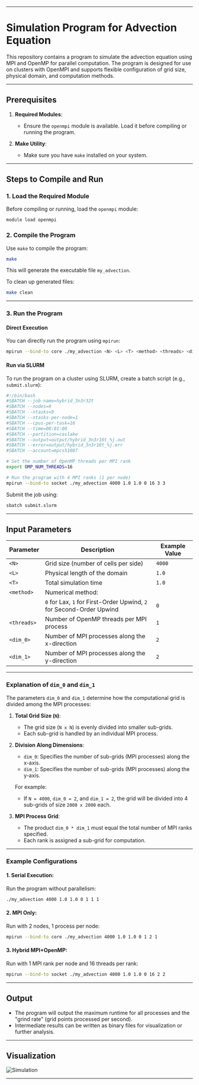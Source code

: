
---

# Simulation Program for Advection Equation

This repository contains a program to simulate the advection equation using MPI and OpenMP for parallel computation. The program is designed for use on clusters with OpenMPI and supports flexible configuration of grid size, physical domain, and computation methods.

---

## Prerequisites

1. **Required Modules**: 
   - Ensure the `openmpi` module is available. Load it before compiling or running the program.

2. **Make Utility**:
   - Make sure you have `make` installed on your system.

---

## Steps to Compile and Run

### 1. Load the Required Module

Before compiling or running, load the `openmpi` module:
```bash
module load openmpi
```

### 2. Compile the Program

Use `make` to compile the program:
```bash
make
```

This will generate the executable file `my_advection`.

To clean up generated files:
```bash
make clean
```

---

### 3. Run the Program

#### Direct Execution
You can directly run the program using `mpirun`:
```bash
mpirun --bind-to core ./my_advection <N> <L> <T> <method> <threads> <dim_0> <dim_1>
```

#### Run via SLURM
To run the program on a cluster using SLURM, create a batch script (e.g., `submit.slurm`):

```bash
#!/bin/bash
#SBATCH --job-name=hybrid_3n3r32t  
#SBATCH --nodes=9                           
#SBATCH --ntasks=9                           
#SBATCH --ntasks-per-node=1                  
#SBATCH --cpus-per-task=16                    
#SBATCH --time=00:01:00                     
#SBATCH --partition=caslake                
#SBATCH --output=output/hybrid_3n3r16t_%j.out  
#SBATCH --error=output/hybrid_3n3r16t_%j.err   
#SBATCH --account=mpcs51087                   

# Set the number of OpenMP threads per MPI rank
export OMP_NUM_THREADS=16

# Run the program with 4 MPI ranks (1 per node)
mpirun --bind-to socket ./my_advection 4000 1.0 1.0 0 16 3 3

```

Submit the job using:
```bash
sbatch submit.slurm
```

---

## Input Parameters

| Parameter   | Description                                         | Example Value |
|-------------|-----------------------------------------------------|---------------|
| `<N>`       | Grid size (number of cells per side)                | `4000`        |
| `<L>`       | Physical length of the domain                      | `1.0`         |
| `<T>`       | Total simulation time                              | `1.0`         |
| `<method>`  | Numerical method:                                   |               |
|             | `0` for Lax, `1` for First-Order Upwind, `2` for Second-Order Upwind | `0` |
| `<threads>` | Number of OpenMP threads per MPI process            | `1`           |
| `<dim_0>`   | Number of MPI processes along the x-direction       | `2`           |
| `<dim_1>`   | Number of MPI processes along the y-direction       | `2`           |

---

### Explanation of `dim_0` and `dim_1`

The parameters `dim_0` and `dim_1` determine how the computational grid is divided among the MPI processes:

1. **Total Grid Size (`N`)**:
   - The grid size (`N x N`) is evenly divided into smaller sub-grids.
   - Each sub-grid is handled by an individual MPI process.

2. **Division Along Dimensions**:
   - `dim_0`: Specifies the number of sub-grids (MPI processes) along the x-axis.
   - `dim_1`: Specifies the number of sub-grids (MPI processes) along the y-axis.

   For example:
   - If `N = 4000`, `dim_0 = 2`, and `dim_1 = 2`, the grid will be divided into 4 sub-grids of size `2000 x 2000` each.

3. **MPI Process Grid**:
   - The product `dim_0 * dim_1` must equal the total number of MPI ranks specified.
   - Each rank is assigned a sub-grid for computation.

---

### Example Configurations

#### 1. **Serial Execution**:
Run the program without parallelism:
```bash
./my_advection 4000 1.0 1.0 0 1 1 1
```

#### 2. **MPI Only**:
Run with 2 nodes, 1 process per node:
```bash
mpirun --bind-to core ./my_advection 4000 1.0 1.0 0 1 2 1
```

#### 3. **Hybrid MPI+OpenMP**:
Run with 1 MPI rank per node and 16 threads per rank:
```bash
mpirun --bind-to socket ./my_advection 4000 1.0 1.0 0 16 2 2
```

---

## Output

- The program will output the maximum runtime for all processes and the "grind rate" (grid points processed per second).
- Intermediate results can be written as binary files for visualization or further analysis.

---

## Visualization

![Simulation](/final/simulation/efficient_simulation_results.gif)


---




